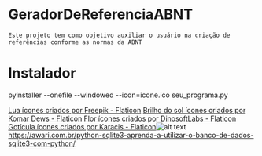 # GeradorDeReferenciaABNT
    Este projeto tem como objetivo auxiliar o usuário na criação de referências conforme as normas da ABNT

# Instalador
pyinstaller --onefile --windowed --icon=icone.ico seu_programa.py

<a href="https://www.flaticon.com/br/icones-gratis/lua" title="lua ícones">Lua ícones criados por Freepik - Flaticon</a>
<a href="https://www.flaticon.com/br/icones-gratis/brilho-do-sol" title="brilho do sol ícones">Brilho do sol ícones criados por Komar Dews - Flaticon</a>
<a href="https://www.flaticon.com/br/icones-gratis/flor" title="flor ícones">Flor ícones criados por DinosoftLabs - Flaticon</a>
<a href="https://www.flaticon.com/br/icones-gratis/goticula" title="gotícula ícones">Gotícula ícones criados por Karacis - Flaticon</a>![alt text](gota-de-agua.png)
https://awari.com.br/python-sqlite3-aprenda-a-utilizar-o-banco-de-dados-sqlite3-com-python/

<!-- TODO Atualizar readme -->